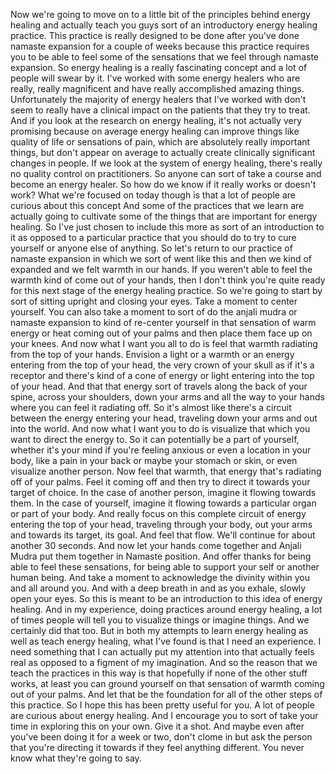  Now we're going to move on to a little bit of the principles behind energy healing and actually teach you guys sort of an introductory energy healing practice. This practice is really designed to be done after you've done namaste expansion for a couple of weeks because this practice requires you to be able to feel some of the sensations that we feel through namaste expansion. So energy healing is a really fascinating concept and a lot of people will swear by it. I've worked with some energy healers who are really, really magnificent and have really accomplished amazing things. Unfortunately the majority of energy healers that I've worked with don't seem to really have a clinical impact on the patients that they try to treat. And if you look at the research on energy healing, it's not actually very promising because on average energy healing can improve things like quality of life or sensations of pain, which are absolutely really important things, but don't appear on average to actually create clinically significant changes in people. If we look at the system of energy healing, there's really no quality control on practitioners. So anyone can sort of take a course and become an energy healer. So how do we know if it really works or doesn't work? What we're focused on today though is that a lot of people are curious about this concept And some of the practices that we learn are actually going to cultivate some of the things that are important for energy healing. So I've just chosen to include this more as sort of an introduction to it as opposed to a particular practice that you should do to try to cure yourself or anyone else of anything. So let's return to our practice of namaste expansion in which we sort of went like this and then we kind of expanded and we felt warmth in our hands. If you weren't able to feel the warmth kind of come out of your hands, then I don't think you're quite ready for this next stage of the energy healing practice. So we're going to start by sort of sitting upright and closing your eyes. Take a moment to center yourself. You can also take a moment to sort of do the anjali mudra or namaste expansion to kind of re-center yourself in that sensation of warm energy or heat coming out of your palms and then place them face up on your knees. And now what I want you all to do is feel that warmth radiating from the top of your hands. Envision a light or a warmth or an energy entering from the top of your head, the very crown of your skull as if it's a receptor and there's kind of a cone of energy or light entering into the top of your head. And that that energy sort of travels along the back of your spine, across your shoulders, down your arms and all the way to your hands where you can feel it radiating off. So it's almost like there's a circuit between the energy entering your head, traveling down your arms and out into the world. And now what I want you to do is visualize that which you want to direct the energy to. So it can potentially be a part of yourself, whether it's your mind if you're feeling anxious or even a location in your body, like a pain in your back or maybe your stomach or skin, or even visualize another person. Now feel that warmth, that energy that's radiating off of your palms. Feel it coming off and then try to direct it towards your target of choice. In the case of another person, imagine it flowing towards them. In the case of yourself, imagine it flowing towards a particular organ or part of your body. And really focus on this complete circuit of energy entering the top of your head, traveling through your body, out your arms and towards its target, its goal. And feel that flow. We'll continue for about another 30 seconds. And now let your hands come together and Anjali Mudra put them together in Namaste position. And offer thanks for being able to feel these sensations, for being able to support your self or another human being. And take a moment to acknowledge the divinity within you and all around you. And with a deep breath in and as you exhale, slowly open your eyes. So this is meant to be an introduction to this idea of energy healing. And in my experience, doing practices around energy healing, a lot of times people will tell you to visualize things or imagine things. And we certainly did that too. But in both my attempts to learn energy healing as well as teach energy healing, what I've found is that I need an experience. I need something that I can actually put my attention into that actually feels real as opposed to a figment of my imagination. And so the reason that we teach the practices in this way is that hopefully if none of the other stuff works, at least you can ground yourself on that sensation of warmth coming out of your palms. And let that be the foundation for all of the other steps of this practice. So I hope this has been pretty useful for you. A lot of people are curious about energy healing. And I encourage you to sort of take your time in exploring this on your own. Give it a shot. And maybe even after you've been doing it for a week or two, don't clome in but ask the person that you're directing it towards if they feel anything different. You never know what they're going to say.